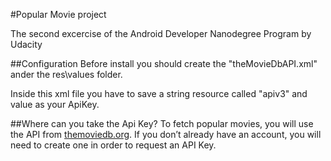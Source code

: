 #Popular Movie project


The second excercise of the Android Developer Nanodegree Program by Udacity

##Configuration
Before install you should create the "theMovieDbAPI.xml" ander the res\values folder.

Inside this xml file you have to save a string resource called "apiv3" and value as your ApiKey.

##Where can you take the Api Key?
To fetch popular movies, you will use the API from [themoviedb.org](www.themoviedb.org).
If you don’t already have an account, you will need to create one in order to request an API Key.